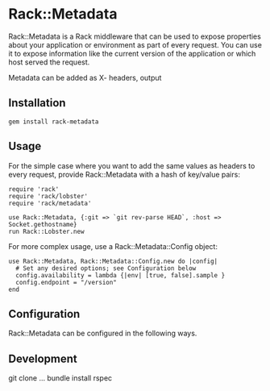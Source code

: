 # Rack::Metadata

Rack::Metadata is a Rack middleware that can be used to expose properties about your application or environment as part of every request. You can use it to expose information like the current version of the application or which host served the request.

Metadata can be added as X- headers, output

## Installation

```
gem install rack-metadata
```

## Usage

For the simple case where you want to add the same values as headers to every request, provide Rack::Metadata with a hash of key/value pairs:

```
require 'rack'
require 'rack/lobster'
require 'rack/metadata'

use Rack::Metadata, {:git => `git rev-parse HEAD`, :host => Socket.gethostname}
run Rack::Lobster.new
```

For more complex usage, use a Rack::Metadata::Config object:

```
use Rack::Metadata, Rack::Metadata::Config.new do |config|
  # Set any desired options; see Configuration below
  config.availability = lambda {|env| [true, false].sample }
  config.endpoint = "/version"
end
```

## Configuration

Rack::Metadata can be configured in the following ways.

## Development

git clone ...
bundle install
rspec